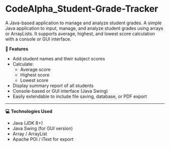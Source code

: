 # CodeAlpha_Student-Grade-Tracker
A Java-based application to manage and analyze student grades.
A simple Java application to input, manage, and analyze student grades using arrays or ArrayLists. It supports average, highest, and lowest score calculation with a console or GUI interface.

**📌 Features**
 
- Add student names and their subject scores
- Calculate:
  - Average score
  - Highest score
  - Lowest score
- Display summary report of all students
- Console-based or GUI interface (Java Swing)
- Easily extendable to include file saving, database, or PDF export

---

**💻 Technologies Used**

- Java (JDK 8+)
- Java Swing (for GUI version)
- Array / ArrayList
- Apache POI / iText for export

